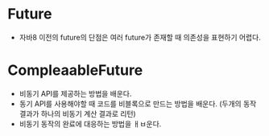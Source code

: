 # Future

- 자바8 이전의 future의 단점은 여러 future가 존재할 때 의존성을 표현하기 어렵다.


# CompleaableFuture

- 비동기 API를 제공하는 방법을 배운다.
- 동기 API를 사용해야할 때 코드를 비블록으로 만드는 방법을 배운다. (두개의 동작 결과가 하나의 비동기 계산 결과로 리턴)
- 비동기 동작의 완료에 대응하는 방법을 ㅐㅂ운다.